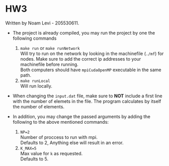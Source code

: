 # HW3

Written by Noam Levi - 205530611.

* The project is already compiled, you may run the project by one the following commands
  1. `make run` or `make runNetwork`  
     Will try to run on the network by looking in the machinefile (`./mf`) for nodes.
     Make sure to add the correct ip addresses to your machinefile before running.  
     Both computers should have `mpiCudaOpenMP` executable in the same path.
  2. `make runLocal`  
     Will run locally.

* When changing the `input.dat` file, make sure to **NOT** include a first line with the number of elemets in the file. The program calculates by itself the number of elements.

* In addition, you may change the passed arguments by adding the following to the above mentioned commands:
  1. `NP=2`  
     Number of proccess to run with mpi.  
     Defaults to 2, Anything else will result in an error.
  2. `K_MAX=5`  
     Max value for `k` as requested.  
     Defaults to 5.
